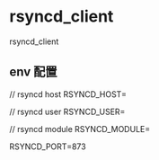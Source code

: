 # rsyncd_client
rsyncd_client

## env 配置

// rsyncd host
RSYNCD_HOST=

// rsyncd user
RSYNCD_USER=

// rsyncd module
RSYNCD_MODULE=

RSYNCD_PORT=873
